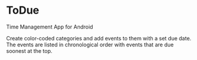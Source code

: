 # ToDue
Time Management App for Android

Create color-coded categories and add events to them with a set due date.
The events are listed in chronological order with events that are due soonest at the top.
